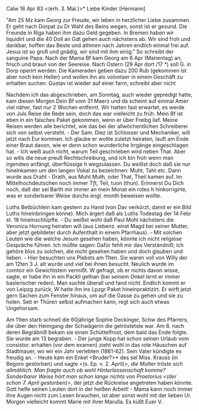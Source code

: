  Calw 16 Apr 83
 <(erh. 3. Mai.)>*
Liebe Kinder [Hermann]

"Am 25 Mz kam Georg zur Freude, wir leben in herzlicher Liebe zusammen. Er geht nach Dorpat zu Dr Wahl des Beins wegen, sonst ist er gesund. Die Freunde in Riga haben ihm dazu Geld gegeben. In Bremen haben wir liquidirt und die 40 Doll an Gdt gehen auch nächstens ab. Wir sind froh und dankbar, hoffen das Beste und athmen nach Jahren endlich einmal frei auf. Jesus ist so groß und gnädig, wir sind mit ihm einig." So schreibt der sanguine Papa. Nach der Mama Bf kam Georg am 6 Apr (Marientag) an, frisch und braun von der Seereise. Nach Ostern (29 Apr dort /17 <julian Cal>*) soll G. in Dorp operirt werden. Die Kameraden geben dazu 200 Rub (gekommen ist aber noch kein Heller) und wollen ihn als volontaer in einem Geschäft zu erhalten suchen. Gustav ist wieder auf einer farm, schreibt aber nicht

Nachdem ich das abgeschrieben, am Sonntag, auch wieder gepredigt hatte, kam diesen Morgen Dein Bf vom 31 Maerz und da scheint auf einmal Amer viel näher, fast nur 2 Wochen entfernt. Wir hatten fast erwartet, es werde von Juls Reise die Rede sein, doch das war vielleicht zu früh. Mein Bf ist eben in ein falsches Paket gekommen, wenn er über Freibg lief. Meine Reisen werden alle berichtet, wie das bei der allwöchentlichen Schreiberei sich von selbst versteht. - Der Sam. Diez ist Schlosser und Mechaniker, will jetzt nach Eur kommen. Ich glaube er wollte zuletzt heiraten, lauft am Ende einer Braut davon, wie er denn schon wunderliche Irrgänge eingeschlagen hat. - Ich weiß auch nicht, warum Teil geschrieben wird neben That. Aber so wills die neue preuß Rechtschreibung, und ich bin froh wenn man irgendwo anfängt, überflüssige h wegzulassen. Du weißst doch daß sie nur hineinkamen um den langen Vokal zu bezeichnen: Muht, Taht etc. Dann wurde aus Draht - Drath, aus Muht Muth, oder That, Theil kamen auf. Im Mittelhochdeutschen noch immer Tƒt, Teil, tuon (thun). Erinnerst Du Dich noch, daß der sel Barth mir immer an mein Monat ein rotes h hinkorrigirte, was er sonderbarer Weise durchs engl. month beweisen wollte.

Luths Betbüchlein kam gestern zu Hand (von Dav verkürzt, damit er ein Bild Luths hineinbringen könne). Mich ärgert daß als Luths Todestag der 14 Febr st. 18 hineinschlüpfte. - Du weißst wohl daß Paul Mohl nächstens die Veronica Hornung heiraten will (aus Liebenz. einst Magd bei seiner Mutter, aber jetzt gebildeter durch Aufenthalt in einem Pfarrhaus). - Mit solchen Leuten wie die welche Jesum gesehen haben, könnte ich nicht religiöse Gespräche führen. Ich müßte sagen: Dafür fehlt mir das Verständniß; ich gehöre blos zu solchen, die nicht gesehen haben und doch glauben und lieben. - 
Hier besuchten uns Plebsts am 11ten. Sie waren voll von Willy der am 12ten 3 J. alt wurde und viel bei ihnen besucht. Neulich wurde im comtoir ein Gewichtstein vermißt. W gefragt, ob er nichts davon wisse, sagte, er habe ihn in ein Packli gethan (bei seinem Onkel lernt er immer baslerischer reden). Man suchte überall und fand nicht. Endlich kommt er von Leipzg zurück, W hatte ihn ins Lpzgr Paket hineinpraktizirt. Er wirft jetzt gern Sachen zum Fenster hinaus, um auf die Gasse zu gehen und sie zu holen. Seit er Thüren selbst aufmachen kann, regt sich auch etwas Ungehorsam.

Am 11ten starb schnell die 60jährige Sophie Deckinger, Schw des Pfarrers, die über den Heimgang der Schwägerin die getröstetste war. Am 8. nach deren Begräbniß bekam sie einen Schüttelfrost, dem bald das Ende folgte. Sie wurde am 13 begraben. - Der junge Kopp hat schon seinen Urlaub vom consistor. erhalten (vor dem examen) zieht wohl in das rote Häuschen auf Stadtmauer, wo wir ein Jahr verlebten (1861-62). Sein Vater kündigte es freudig an. - Heute kam ein Enkel <Bruder?>* des sel Miss. Krauss (in Begoro gestorben) und sagte <(s. Ep. v. 2. April)>*, die Mutter tröste sich allmählich. Man fragte auch ob wohl Hinterlassenschaft komme? Sonderbarer Weise hört man schon lange nichts von Praetorius <(der schon 7. April gestorben)>*, der jetzt die Rückreise angetreten haben könnte. Gott helfe seinen Leuten dort in der heißen Arbeit! - Mama kann noch immer ihre Augen nicht zum Lesen brauchen, ist aber sonst wohl mit der lieben Ur. Morgen vielleicht kommt Marie mit ihrer Marulla.
 Es küßt Euer V.
